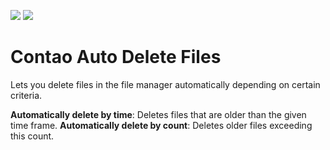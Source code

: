 [![](https://img.shields.io/packagist/v/inspiredminds/contao-auto-delete-files.svg)](https://packagist.org/packages/inspiredminds/contao-auto-delete-files)
[![](https://img.shields.io/packagist/dt/inspiredminds/contao-auto-delete-files.svg)](https://packagist.org/packages/inspiredminds/contao-auto-delete-files)

Contao Auto Delete Files
========================

Lets you delete files in the file manager automatically depending on certain criteria.

**Automatically delete by time**: Deletes files that are older than the given time frame.
**Automatically delete by count**: Deletes older files exceeding this count.
